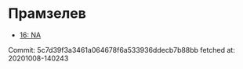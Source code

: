 # Прамзелев
- [16: NA](16.md)

Commit: 5c7d39f3a3461a064678f6a533936ddecb7b88bb
 fetched at: 20201008-140243
